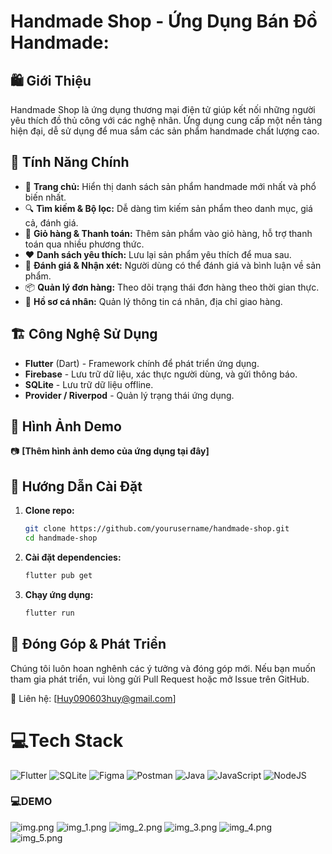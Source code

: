 # Handmade Shop - Ứng Dụng Bán Đồ Handmade:

## 🛍️ Giới Thiệu
Handmade Shop là ứng dụng thương mại điện tử giúp kết nối những người yêu thích đồ thủ công với các nghệ nhân. Ứng dụng cung cấp một nền tảng hiện đại, dễ sử dụng để mua sắm các sản phẩm handmade chất lượng cao.

## 🌟 Tính Năng Chính
- 🏪 **Trang chủ:** Hiển thị danh sách sản phẩm handmade mới nhất và phổ biến nhất.
- 🔍 **Tìm kiếm & Bộ lọc:** Dễ dàng tìm kiếm sản phẩm theo danh mục, giá cả, đánh giá.
- 🛒 **Giỏ hàng & Thanh toán:** Thêm sản phẩm vào giỏ hàng, hỗ trợ thanh toán qua nhiều phương thức.
- ❤️ **Danh sách yêu thích:** Lưu lại sản phẩm yêu thích để mua sau.
- 💬 **Đánh giá & Nhận xét:** Người dùng có thể đánh giá và bình luận về sản phẩm.
- 📦 **Quản lý đơn hàng:** Theo dõi trạng thái đơn hàng theo thời gian thực.
- 👤 **Hồ sơ cá nhân:** Quản lý thông tin cá nhân, địa chỉ giao hàng.

## 🏗️ Công Nghệ Sử Dụng
- **Flutter** (Dart) - Framework chính để phát triển ứng dụng.
- **Firebase** - Lưu trữ dữ liệu, xác thực người dùng, và gửi thông báo.
- **SQLite** - Lưu trữ dữ liệu offline.
- **Provider / Riverpod** - Quản lý trạng thái ứng dụng.

## 📸 Hình Ảnh Demo
📷 **[Thêm hình ảnh demo của ứng dụng tại đây]**

## 📌 Hướng Dẫn Cài Đặt
1. **Clone repo:**
   ```bash
   git clone https://github.com/yourusername/handmade-shop.git
   cd handmade-shop
   ```
2. **Cài đặt dependencies:**
   ```bash
   flutter pub get
   ```
3. **Chạy ứng dụng:**
   ```bash
   flutter run
   ```

## 🚀 Đóng Góp & Phát Triển
Chúng tôi luôn hoan nghênh các ý tưởng và đóng góp mới. Nếu bạn muốn tham gia phát triển, vui lòng gửi Pull Request hoặc mở Issue trên GitHub.

📧 Liên hệ: [Huy090603huy@gmail.com]

# 💻Tech Stack
![Flutter](https://img.shields.io/badge/Flutter-%2302569B.svg?style=flat&logo=Flutter&logoColor=white) ![SQLite](https://img.shields.io/badge/sqlite-%2307405e.svg?style=flat&logo=sqlite&logoColor=white) 	![Figma](https://img.shields.io/badge/figma-%23F24E1E.svg?style=flat&logo=figma&logoColor=white) ![Postman](https://img.shields.io/badge/Postman-FF6C37?style=flat&logo=postman&logoColor=white) ![Java](https://img.shields.io/badge/java-%23ED8B00.svg?style=flat&logo=java&logoColor=white) ![JavaScript](https://img.shields.io/badge/javascript-%23323330.svg?style=flat&logo=javascript&logoColor=%23F7DF1E) ![NodeJS](https://img.shields.io/badge/node.js-6DA55F?style=flat&logo=node.js&logoColor=white)


### 💻DEMO
![img.png](img.png)
![img_1.png](img_1.png)
![img_2.png](img_2.png)
![img_3.png](img_3.png)
![img_4.png](img_4.png)
![img_5.png](img_5.png)

